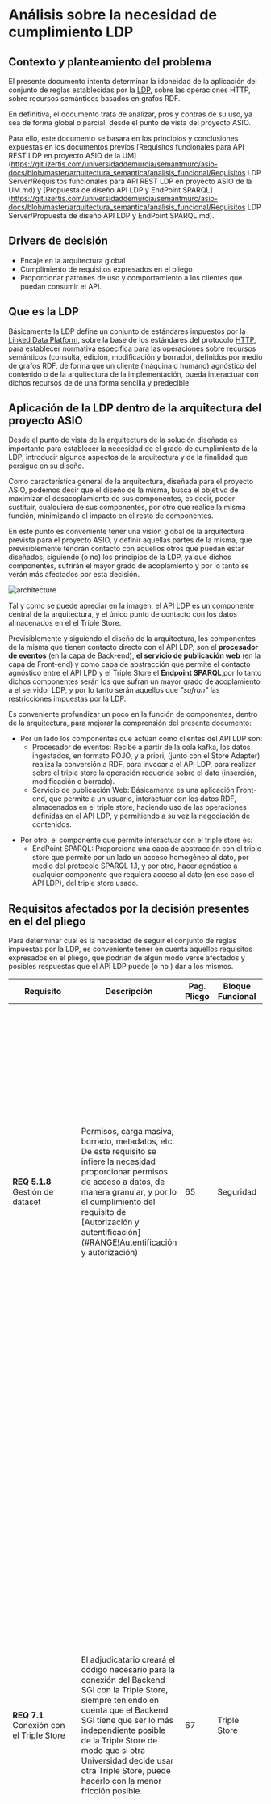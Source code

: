 # Análisis sobre la necesidad de cumplimiento LDP

## Contexto y planteamiento del problema

El presente documento intenta determinar la idoneidad  de la aplicación del conjunto de reglas establecidas por la [LDP](https://www.w3.org/TR/ldp/), sobre las operaciones HTTP, sobre recursos semánticos basados en grafos RDF.

En definitiva, el documento trata de analizar, pros y contras de su uso, ya sea de forma global o parcial, desde el punto de vista del proyecto ASIO.

Para ello, este documento se basara en los principios y conclusiones expuestas en los documentos previos [Requisitos funcionales para API REST LDP en proyecto ASIO de la UM](https://git.izertis.com/universidaddemurcia/semantmurc/asio-docs/blob/master/arquitectura_semantica/analisis_funcional/Requisitos LDP Server/Requisitos funcionales para API REST LDP en proyecto ASIO de la UM.md) y [Propuesta de diseño API LDP y EndPoint SPARQL](https://git.izertis.com/universidaddemurcia/semantmurc/asio-docs/blob/master/arquitectura_semantica/analisis_funcional/Requisitos LDP Server/Propuesta de diseño API LDP y EndPoint SPARQL.md).

## Drivers de decisión

- Encaje en la arquitectura global
- Cumplimiento de requisitos expresados en el pliego
- Proporcionar patrones de uso y comportamiento a los clientes que puedan consumir el API.

## Que es la LDP

Básicamente la LDP define un conjunto de estándares  impuestos por la [Linked Data Platform](https://www.w3.org/TR/ldp/), sobre la base de los estándares del protocolo [HTTP](https://www.w3.org/Protocols/rfc2616/rfc2616.html), para establecer normativa especifica para las operaciones sobre recursos semánticos (consulta, edición, modificación y borrado), definidos por medio de grafos RDF, de forma que un cliente (máquina o humano) agnóstico del contenido o de la arquitectura de la implementación, pueda interactuar con dichos recursos de de una forma sencilla y predecible.

## Aplicación de la LDP dentro de la arquitectura del proyecto ASIO

Desde el punto de vista de la arquitectura de la solución diseñada es importante para establecer la necesidad de el grado de cumplimiento de la LDP, introducir algunos aspectos de la arquitectura y de la finalidad que persigue en su diseño.

Como característica general de la arquitectura, diseñada para el proyecto ASIO, podemos decir que el diseño de la misma, busca el objetivo de maximizar el desacoplamiento de sus componentes, es decir, poder sustituir, cualquiera de sus componentes, por otro que realice la misma función, minimizando el impacto  en el resto de componentes.

En este punto es conveniente tener una visión global de la arquitectura prevista para el proyecto ASIO, y definir aquellas partes de la misma, que previsiblemente tendrán contacto con aquellos otros que puedan estar diseñados, siguiendo (o no) los principios de la LDP, ya que dichos componentes, sufrirán el mayor grado de acoplamiento y por lo tanto se verán más afectados por esta decisión.

![architecture](./images/architecture.png)



Tal y como se puede apreciar en la imagen, el API LDP es un componente central de la arquitectura, y el único punto de contacto con los datos almacenados en el el Triple Store.

Previsiblemente y siguiendo el diseño de la arquitectura, los componentes de la misma que tienen contacto directo con el API LDP, son el **procesador de eventos** (en la capa de Back-end),  **el servicio de publicación web** (en la capa de Front-end) y como capa de abstracción que permite el contacto agnóstico entre el API LPD y el Triple Store el **Endpoint SPARQL**,por lo tanto dichos componentes serán los que sufran un mayor grado de acoplamiento a el servidor LDP, y por lo tanto serán aquellos que *"sufran"* las restricciones impuestas por la LDP.

Es conveniente profundizar un poco en la función de componentes, dentro de la arquitectura, para mejorar la comprensión del presente documento:

- Por un lado los componentes que actúan como clientes del API LDP son:
  - Procesador de eventos: Recibe a partir de la cola kafka, los datos ingestados, en formato POJO, y a priori, (junto con el Store Adapter) realiza la conversión a RDF, para invocar a el API LDP, para realizar sobre el triple store la operación requerida sobre el dato (inserción, modificación o borrado).
  - Servicio de publicación Web: Básicamente es una aplicación Front-end, que permite a un usuario, interactuar con los datos RDF, almacenados en el triple store, haciendo uso de las operaciones definidas en el API LDP, y permitiendo a su vez la negociación de contenidos.

* Por otro, el componente que permite interactuar con el triple store es:
  * EndPoint SPARQL: Proporciona una capa de abstracción con el triple store que permite por un lado un acceso homogéneo al dato, por medio del protocolo SPARQL 1.1, y por otro, hacer agnóstico a cualquier componente que requiera acceso al dato (en ese caso el API LDP), del triple store usado.



## Requisitos afectados por la decisión presentes en el del pliego

Para determinar cual es la necesidad de seguir el conjunto de reglas impuestas por la LDP, es conveniente tener en cuenta aquellos requisitos expresados en el pliego, que podrían de algún modo verse afectados y posibles respuestas que el API LDP puede (o no ) dar a los mismos.



| Requisito                                                    | Descripción                                                  | Pag.  Pliego | Bloque  Funcional                   | Implicación en el API LDP                                    |
| ------------------------------------------------------------ | ------------------------------------------------------------ | ------------ | ----------------------------------- | ------------------------------------------------------------ |
| **REQ 5.1.8** Gestión de  dataset                            | Permisos,   carga masiva, borrado, metadatos, etc. De este requisito se infiere la   necesidad proporcionar permisos de acceso a datos, de manera granular, y por   lo el cumplimiento del requisito de [Autorización y autentificación](#RANGE!Autentificación y autorización) | 65           | Seguridad                           | El API debe proporcionar  mecanismos suficientes para establecer ese control de acceso, aunque la LDP, no define ninguna implementación, si **define el protocolo de notificación al usuario de dichas restricciones de seguridad** (Requisito RF_01_01_06 (4.2.1.6 LDP): Advertir de restricciones). La forma en que el API LDP cubra o no el requisito, dependerá de la implementación, pero a priori, tanto el protocolo HTTP, como la extensión LDP, **prevén la respuesta del servidor  ante la interacción con el cliente**. |
| **REQ 7.1** Conexión con el  Triple Store                    | El adjudicatario creará el código necesario  para la conexión del Backend SGI con la Triple Store, siempre teniendo en  cuenta que el Backend SGI tiene que ser lo más  independiente posible de la Triple Store de modo  que si otra Universidad decide usar otra Triple Store, puede hacerlo con la  menor fricción posible. | 67           | Triple Store                        | Este requisito expresa la necesidad de poder intercambiar un triple store por otro de la forma mas trasparente posible. Aunque la LDP, obviamente no realiza mención alguna a ello, el hecho de seguir protocolos estándar (el que propone la LDP lo es), hace que **sea posible sustituir cualquier API LDP por otro**, sin que el cliente a priori tuviese que verse afectado, ya que en principio, ambas cumplirán el estándar propuesto por la LDP, y por lo tanto, la interacción del cliente con el API, no debería de verse afectada. Por otro lado , como se menciona en el apartado anterior, el diseño de la arquitectura, maximiza el grado de desacoplamiento entre los componentes, de forma que solo el EndPoint SPARQL, debería de verse afectado por un cambio de triple store. **El cumplimiento de estándares, facilita el intercambio de componentes**, por lo que en este sentido, también **el cumplimiento de LDP, facilita el cumplimiento del requisito** |
| **REQ 7.2** Benchmark para  evaluar Triple Store candidatas, | El adjudicatario creará un Benchmark para evaluar las Triple Stores candidatas  y así facilitar a los técnicos de la UM la elección  de la Triple Store adecuada. El Benchmark  consistirá en una serie de criterios con un peso específico, y el resultado  será una media ponderada de la puntuación obtenida en cada criterio. El  adjudicatario creará el Benchmark y proveerá un primer resultado proponiendo  un ranking de Triple Stores, pero los criterios, pesos específicos y las puntuaciones  dadas a cada Triple Store podrán ser modificadas por la UM y el Benchmark  ejecutado de nuevo. | 67           | Triple Store                        | En la línea la argumentación del punto anterior, **el uso de LDP, facilita el cambio del Triple Store**, en otro caso, no tendría sentido evaluar distintos Triple Stores, si la elección de uno u otro, estuviese limitada por la solución elegida (por ejemplo Wikibase, en principio, limita al uso de BlazeGraph como Triple Store). |
| **REQ 7.3** Memoria  Científico-Técnica sobre la elección del Triple Store | La empresa deberá especificar los siguientes  extremos en la Memoria Científico-Técnica: Licencia, Acceso programático  mediante Eclipse RDF4J, API REST, Dependencias, Rendimiento, Clustering y  alta disponibilidad, Transacciones, Documentación adecuada, Facilidad de uso  y administración, Existencia de una comunidad amplia de usuarios,  Cumplimiento de estándares W3C (LDP, SPARQL 1.1), razonamiento automático,  Soporte de SHACL u otras funcionalidades de tipo Closed World Assumption para  analizar RDF, Búsquedas por texto con servicios como Apache SOLR y Apache  Lucene, Funciones de reconciliación de entidades como NER, Funciones para  datos de tipo Property Graph, Funciones de ingesta de datos no-RDF | 67           | Triple Store                        | Misma línea argumental que en el punto anterior.             |
| **REQ 7.8** Implementación de  sistema para consultas federadas | Una vez consensuada la estrategia con UM.                    | 67           | Triple Store                        | Probablemente, sea necesario realizar un Merge de las respuestas individuales de cada una de los Backend. Para ello, es importante, que tanto los mecanismos para realizar las peticiones, como el formato de las respuestas,  **sigan un protocolo estándar y la LDP lo proporciona** |
| **REQ 8.2.1** Cumplimiento de  buenas prácticas Linked Data: | Buenas prácticas Linked Data (Heath 2011 ,  Dodds 2012). Por ejemplo, que todas las entidades tengan predicados rdf:type  y rdfs:label, predicados rdfs:isDefinedBy, que no haya nodos anónimos, etc.. | 70           | API Linked Data                     | Obviamente este requisito indica claramente la **necesidad de cumplimiento de buenas practicas LDP** |
| **REQ 9.2.1**  Cliente de la API Rest                        | La interface Web Es un cliente de la API Rest                | 72,73        | API Linked Data                     | Como se comento en la sección de arquitectura, la interface Web, actúa como un cliente REST, seguir el **protocolo LPD**, hace que pueda sustituirse un API por otro sin un gran efecto. Por otro lado la LDP da directrices útiles para la interface Web, en algunos aspectos tales como la **negociación de contenidos, documentos No-RDF, etc...** |
| **REQ 10.1** Servidor Linked  Data                           | Servidor Linked Data                                         | 74           | API Linked Data                     | Este requisito es el mas claro, ya que **expresa claramente la necesidad de implementar un servidor linked data** y la LDP prevé específicamente esto. |
| **REQ 10.1.1** Resolución  directa de URIs                   | Obtener datos o metadatos almacenados en el  Triple Store. De sólo lectura. | 74           | API Linked Data                     | Aplicación de Método **GET definido por la LDP**             |
| **REQ 10.1.10** Redirección de  peticiones HTTP del exterior | A los servicios correspondientes.                            | 74           | API Linked Data                     | **Redirecciones previstas por la LPD**, mediante la cabecera link |
| **REQ 10.1.2** Respuesta a  peticiones HTTP GET:             | Devolviendo los datos del Triple Store.                      | 74           | API Linked Data                     | Aplicación de Método **GET definido por la LDP**             |
| **REQ 10.1.3** Negociación de  contenido                     | Negociación de contenido con gran  granularidad: Por ejemplo será capaz de gestionar una petición con la  cabecera “Accept: text/rdf+n3;q=0.5”, es decir con un valor “q” para un  formato concreto. | 74-76        | API Linked Data                     | La negociación de contenidos esta **prevista por la LDP**, mediante el uso de la cabecera Accept |
| **REQ 10.1.6** JSON-LD para  datos anotados mediante Schema  | Al renderizar los datos RDF en  HTML, si éstos incluyen datos anotados mediante Schema, se incluirán en la  página Web resultante mediante el uso de JSON-LD, facilitando así la  indexación estructurada por los buscadores que soportan Schema | 74-76        | API Linked Data                     | **Previsto por la LDP**, que impone el soporte a JSON-LD     |
| **REQ 10.1.8** HTTP Range 14                                 | Análisis sobre qué estrategia seguir de las  descritas en el Documento W3C Cool URIs for the Semantic Web, Hash URIs o  Slash URIs, y para qué recursos. Implementación de la misma. | 74           | API Linked Data                     | Las Hash URIs o Slash URIs están **soportadas por la LDP**   |
| **REQ 10.1.9** Análisis de  cumplimiento LDP                 | El adjudicatario creará un análisis sobre  hasta qué punto el Servidor Linked Data tiene que cumplir la recomendación  Linked Data Platform del W3C y para qué recursos, teniendo en cuenta la  adopción de dicho estándar por parte de la comunidad, utilidad, beneficios a  largo plazo, y dificultad de implementación, entre otros. La decisión que  tomen los técnicos de la UM basándose en ese análisis se verá reflejada en el  diseño e implementación del Servidor Linked Data. Este análisis también se  tendrá en cuenta en el Benchmark de Triple Stores, determinando el peso del  criterio Linked Data Platform del mismo. | 74-76        | API Linked Data                     | Es la función del presente documento                         |
| **REQ 10.2.2** Interfaz  gráfico                             | Basado en Wikidata para obtener datos o  metadatos almacenados en el Triple Store. De sólo lectura | 75           | EndPoint SPARQL / Interface Gráfica | El interface gráfico usara el **API Rest**, como se ha comentado anteriormente, si este sigue el protocolo LDP, podrá intercambiarse un API pro otro sin un gran cambio en el cliente. |
| **REQ 10.4.3** Pruebas  cabeceras HTTP                       | Negociación de contenidos, LDP                               | 74-76        | API Linked Data                     | La negociación de contenidos esta **prevista por la LDP**, mediante el uso de la cabecera Accept |

## Conclusiones 

### Basadas en la arquitectura

Como se ha comentado en la sección de arquitectura, la filosofía de diseño de la plataforma, pretende maximizar el desacoplamiento entre componentes y minimizar las dependencias entre ellos.

Seguir el conjunto de reglas propuestas por la LPD, permite que el acoplamiento de los componentes que interactúen con el API (procesador de eventos y el servicio de publicación web) sea únicamente con el **protocolo** que propone la LDP, nunca hacia el propio servidor que lo implementa, de forma que sustituir el servidor propiamente dicho, no debería de suponer un problema, siempre que este implemente de manera similar el protocolo. 

![protocolos](./images/protocolos.png)

Por otra parte el cliente que use el servidor LDP, no requerirá de un conocimiento expreso de su implementación (Requisito RF_01_03_02  [(4.2.4.2 LDP)](https://www.w3.org/TR/ldp/#ldpr-resource): Permitir realizar una actualización, sin un conocimiento profundo de las restricciones del Servidor ).

### Basadas en los requisitos del proyecto

Tal como se enuncia en las sección [Requisitos afectados por la decisión presentes en el del pliego](# Requisitos afectados por la decisión presentes en el del pliego), todas las requisitos enumerados en dicha sección, son implementados, o se favorece su cumplimiento (mirar documento [Requisitos funcionales para API REST LDP en proyecto ASIO de la UM](https://git.izertis.com/universidaddemurcia/semantmurc/asio-docs/blob/master/arquitectura_semantica/analisis_funcional/Requisitos LDP Server/Requisitos funcionales para API REST LDP en proyecto ASIO de la UM.md)), mediante el cumplimiento del estándar LPD, por lo que este análisis , también desde ese punto de vista, se recomienda sus uso.

### Basadas en la dificultad de implementación

Dado que hay multitud de [implementaciones de servidores LDP](https://www.w3.org/wiki/LDP_Implementations) (recomendados por la propia W3C) disponibles, esto no debería de ser un impedimento para su cumplimento

1. Activas
   - [TrellisLDP Server](https://www.w3.org/wiki/LDP_Implementations#TrellisLDP_.28Server.29)
   - [LDP.js (Server)](https://www.w3.org/wiki/LDP_Implementations#LDP.js_.28Server.29)
   - [LDP4j (Client and Server)]([LDP4j (Client and Server)](https://www.w3.org/wiki/LDP_Implementations#LDP4j_.28Client_and_Server.29))
   - [Apache Marmotta (Client and Server)](https://www.w3.org/wiki/LDP_Implementations#Apache_Marmotta_.28Client_and_Server.29)
   - [Callimachus (Client and Server)](https://www.w3.org/wiki/LDP_Implementations#Callimachus_.28Client_and_Server.29)
   - [Carbon LDP (Client and Server)](https://www.w3.org/wiki/LDP_Implementations#Carbon_LDP_.28Client_and_Server.29)
   - [Eclipse Lyo (Server, Software Lifecycle)](https://www.w3.org/wiki/LDP_Implementations#Eclipse_Lyo_.28Server.2C_Software_Lifecycle.29)
   - [RWW.IO](https://www.w3.org/wiki/LDP_Implementations#RWW.IO)
   - [OpenLink Data Spaces (Hosted Service; LDP Client & Server)](https://www.w3.org/wiki/LDP_Implementations#OpenLink_Data_Spaces_.28Hosted_Service.3B_LDP_Client_.26_Server.29)
   - [OpenLink Virtuoso (Data Server; LDP Client & Server)](https://www.w3.org/wiki/LDP_Implementations#OpenLink_Virtuoso_.28Data_Server.3B_LDP_Client_.26_Server.29)
   - [rdflib.js (Client Library)](https://www.w3.org/wiki/LDP_Implementations#rdflib.js_.28Client_Library.29)
   - [rdf.sh (Client)](https://www.w3.org/wiki/LDP_Implementations#rdf.sh_.28Client.29)
   - [RWW Play Server](https://www.w3.org/wiki/LDP_Implementations#RWW_Play_Server)
   - [Tabulator (Client)](https://www.w3.org/wiki/LDP_Implementations#Tabulator_.28Client.29)
   - [TopBraid Live (Client and Server)](https://www.w3.org/wiki/LDP_Implementations#TopBraid_Live_.28Client_and_Server.29)
   - [Fedora Commons Repository (Server)](https://www.w3.org/wiki/LDP_Implementations#Fedora_Commons_Repository_.28Server.29)
   - [Glutton (Server)](https://www.w3.org/wiki/LDP_Implementations#Glutton_.28Server.29)
   - [gold (Server)](https://www.w3.org/wiki/LDP_Implementations#gold_.28Server.29)
   - [ldnode (Server)](https://www.w3.org/wiki/LDP_Implementations#ldnode_.28Server.29)
2. Inactivas
   - [Bygle (Client and Server)](https://www.w3.org/wiki/LDP_Implementations#Bygle_.28Client_and_Server.29)
   - [Genboree (Client and Server)](https://www.w3.org/wiki/LDP_Implementations#Genboree_.28Client_and_Server.29)
   - [ldpy (Client)](https://www.w3.org/wiki/LDP_Implementations#ldpy_.28Client.29)
   - [node_ldp (Server)](https://www.w3.org/wiki/LDP_Implementations#node_ldp_.28Server.29)

### Posibles no cumplimientos del  la LDP en proyecto ASIO

Existen otros protocolos que pueden resultar interesantes para el proyecto ASIO, como es el caso de el estándar Memento descrito en el documento [Memento Guía y Normativa](./Requisitos LDP Server/Memento Guía y Normativa.md). Dicho protocolo establece los requerimientos para implementar un servidor que permita acceder a un mismo recurso en distintos estados del tiempo, con lo que realizar una consulta en un determinado espacio temporal, seria posible.

El protocolo Memento, entra en conflicto, con 2 requerimientos de tipo **SHOULD** expresado por la LDP

**Requisito:**  

> ###### Requisito RF_04_03_02  [(5.2.4.2 LDP)](https://www.w3.org/TR/ldp/#ldpc-container): No se deben reusar URIs
>
> Los servidores que admiten PUT para creación de recursos **NO DEBERÍAN** reusar URIs.

**Requisito:**  

> ###### Requisito RF_01_03_05 [(4.2.4.5 LDP)](https://www.w3.org/TR/ldp/#ldpr-resource): Fallos por restricciones en propiedades
>
> Los clientes **PUEDEN** usar la cabecera **If-Match** y la cabecera **ETag** para garantizar que no se actualiza un recurso, que pueda haber cambiado desde que el cliente obtuvo su representación. El servidor **PUEDE** requerir el uso de ambas cabeceras. El servidor LDP **DEBE**  responder con el código 412 (Condition Failed), si falla por causa del ETag, y no existen otros errores. Los servidores que requieran el ETag, y este no este presente, **DEBEN** responder con el código 428 (Precondition Required) si esta es la única razón.

ya que en este caso, sobre un mismo recurso (en distintos dimensiones temporales) y una misma URL, podrán existir mas de un recurso, y por lo tanto, debe de permitirse infligir la norma  [(5.2.4.2 LDP)](https://www.w3.org/TR/ldp/#ldpc-container): No se deben reusar URIs, y la norma [(4.2.4.5 LDP)](https://www.w3.org/TR/ldp/#ldpr-resource): Fallos por restricciones en propiedades, relativa a la cabecera If-Match.

En conclusión, deben de cumplirse todas las normativas, salvo aquellas que su incumplimiento puedan resultar de interés, por incompatibilidad con cualquier otro protocolo que deseemos aplicar, en este caso Memento.

### Conclusión final

En definitiva, no solo consideramos deseable el cumplimiento del estándar LDP, sino que lo creemos que es un **pilar básico**, para garantizar por un lado, que minimicemos el acoplamiento de los componentes de la arquitectura con el API Rest, que proporcionemos patrones de uso y comportamiento a los clientes que puedan consumir el API, de forma que no sea preciso un conocimiento expreso de la implementación y que de la forma mas fiel posible, se garantice el cumplimiento de los requisitos expresados en el pliego.

Por todo ello, (excluyendo los incumplimientos expresados en el apartado [Posibles no cumplimientos del  la LDP en proyecto ASIO](#Posibles no cumplimientos del  la LDP en proyecto ASIO)), creemos mas que deseable cumplir en la medida de lo posible con el conjunto de reglas expresadas por la LDP, en la implementación del API Rest.

